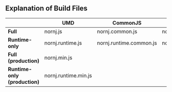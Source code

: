 ## Explanation of Build Files

| | UMD | CommonJS | ES Module |
| --- | --- | --- | --- |
| **Full** | nornj.js | nornj.common.js | nornj.esm.js |
| **Runtime-only** | nornj.runtime.js | nornj.runtime.common.js | nornj.runtime.esm.js |
| **Full (production)** | nornj.min.js | | |
| **Runtime-only (production)** | nornj.runtime.min.js | | |